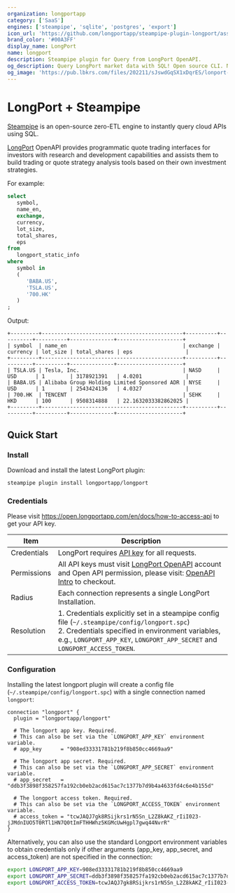 ```yaml
---
organization: longportapp
category: ['SaaS']
engines: ['steampipe', 'sqlite', 'postgres', 'export']
icon_url: 'https://github.com/longportapp/steampipe-plugin-longport/assets/5518/1ca77b56-2cd1-4d85-ae02-9483da6ae9a1'
brand_color: '#00A3FF'
display_name: LongPort
name: longport
description: Steampipe plugin for Query from LongPort OpenAPI.
og_description: Query LongPort market data with SQL! Open source CLI. No DB required.
og_image: 'https://pub.lbkrs.com/files/202211/sJswdGqSX1xDqrES/lonport-seo-img.png'
---
```


# LongPort + Steampipe

[Steampipe](https://steampipe.io) is an open-source zero-ETL engine to instantly query cloud APIs using SQL.

[LongPort](https://open.longportapp.com) OpenAPI provides programmatic quote trading interfaces for investors with research and development capabilities and assists them to build trading or quote strategy analysis tools based on their own investment strategies.

For example:

```sql
select
   symbol,
   name_en,
   exchange,
   currency,
   lot_size,
   total_shares,
   eps
from
   longport_static_info
where
   symbol in
   (
      'BABA.US',
      'TSLA.US',
      '700.HK'
   )
;
```

Output:

```
+---------+---------------------------------------------+----------+----------+----------+--------------+---------------------+
| symbol  | name_en                                     | exchange | currency | lot_size | total_shares | eps                 |
+---------+---------------------------------------------+----------+----------+----------+--------------+---------------------+
| TSLA.US | Tesla, Inc.                                 | NASD     | USD      | 1        | 3178921391   | 4.0201              |
| BABA.US | Alibaba Group Holding Limited Sponsored ADR | NYSE     | USD      | 1        | 2543424136   | 4.0327              |
| 700.HK  | TENCENT                                     | SEHK     | HKD      | 100      | 9508314888   | 22.1632033382862025 |
+---------+---------------------------------------------+----------+----------+----------+--------------+---------------------+
```

## Quick Start

### Install

Download and install the latest LongPort plugin:

```bash
steampipe plugin install longportapp/longport
```

### Credentials

Please visit https://open.longportapp.com/en/docs/how-to-access-api to get your API key.

| Item        | Description                                                                                                                                                                                                                        |
| ----------- | ---------------------------------------------------------------------------------------------------------------------------------------------------------------------------------------------------------------------------------- |
| Credentials | LongPort requires [API key](https://open.longportapp.com/docs/getting-started) for all requests.                                                                                                                                   |
| Permissions | All API keys must visit [LongPort OpenAPI](https://open.longportapp.com/) account and Open API permission, please visit: [OpenAPI Intro](https://open.longportapp.com/docs/) to checkout.                                          |
| Radius      | Each connection represents a single LongPort Installation.                                                                                                                                                                         |
| Resolution  | 1. Credentials explicitly set in a steampipe config file (`~/.steampipe/config/longport.spc`)<br />2. Credentials specified in environment variables, e.g., `LONGPORT_APP_KEY`, `LONGPORT_APP_SECRET` and `LONGPORT_ACCESS_TOKEN`. |

### Configuration

Installing the latest longport plugin will create a config file (`~/.steampipe/config/longport.spc`) with a single connection named `longport`:

```hcl
connection "longport" {
  plugin = "longportapp/longport"

  # The longport app key. Required.
  # This can also be set via the `LONGPORT_APP_KEY` environment variable.
  # app_key      = "908ed33331781b219f8b850cc4669aa9"

  # The longport app secret. Required.
  # This can also be set via the `LONGPORT_APP_SECRET` environment variable.
  # app_secret   = "ddb3f3898f358257fa192cb0eb2acd615ac7c1377b7d9b4a4633fd4c6e4b155d"

  # The longport access token. Required.
  # This can also be set via the `LONGPORT_ACCESS_TOKEN` environment variable.
  # access_token = "tcwJAQJ7gk8RSijkrs1rN5Sn_L2Z8kAKZ_rIiI023-jJMdnIUO5T0RTl1HN7Q0tImFTHHWhz5KGMcUwHgpl7gwq44NvrR"
}
```

Alternatively, you can also use the standard Longport environment variables to obtain credentials only if other arguments (app_key, app_secret, and access_token) are not specified in the connection:

```bash
export LONGPORT_APP_KEY=908ed33331781b219f8b850cc4669aa9
export LONGPORT_APP_SECRET=ddb3f3898f358257fa192cb0eb2acd615ac7c1377b7d9b4a4633fd4c6e4b155d
export LONGPORT_ACCESS_TOKEN=tcwJAQJ7gk8RSijkrs1rN5Sn_L2Z8kAKZ_rIiI023-jJMdnIUO5T0RTl1HN7Q0tImFTHHWhz5KGMcUwHgpl7gwq44NvrR
```
